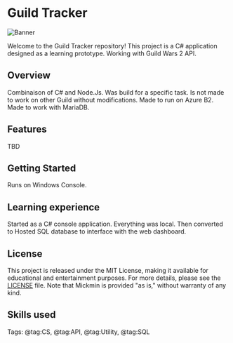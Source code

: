 # Guild Tracker

![Banner](GitHubBanner.png)

Welcome to the Guild Tracker repository! This project is a C# application designed as a learning prototype. Working with Guild Wars 2 API.

## Overview

Combinaison of C# and Node.Js.
Was build for a specific task. Is not made to work on other Guild without modifications.
Made to run on Azure B2.
Made to work with MariaDB.

## Features

TBD

## Getting Started

Runs on Windows Console.

## Learning experience

Started as a C# console application.
Everything was local. Then converted to Hosted SQL database to interface with the web dashboard.

## License

This project is released under the MIT License, making it available for educational and entertainment purposes. For more details, please see the [LICENSE](LICENSE) file. Note that Mickmin is provided "as is," without warranty of any kind.


## Skills used
Tags: @tag:CS, @tag:API, @tag:Utility, @tag:SQL

